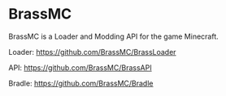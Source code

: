 # BrassMC
BrassMC is a Loader and Modding API for the game Minecraft.

Loader:
https://github.com/BrassMC/BrassLoader

API:
https://github.com/BrassMC/BrassAPI

Bradle:
https://github.com/BrassMC/Bradle
